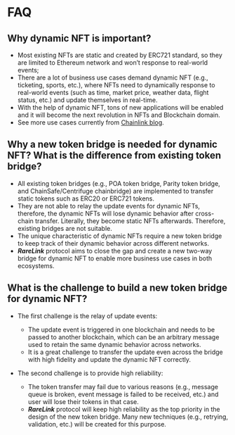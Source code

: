 # FAQ

## Why dynamic NFT is important?
* Most existing NFTs are static and created by ERC721 standard, so they are limited to
Ethereum network and won’t response to real-world events;
* There are a lot of business use cases demand dynamic NFT (e.g., ticketing, sports, etc.),
where NFTs need to dynamically response to real-world events (such as time, market
price, weather data, flight status, etc.) and update themselves in real-time.
* With the help of dynamic NFT, tons of new applications will be enabled and it will
become the next revolution in NFTs and Blockchain domain.
* See more use cases currently from [Chainlink blog](https://blog.chain.link/create-dynamic-nfts-using-chainlink-oracles/).

## Why a new token bridge is needed for dynamic NFT? What is the difference from existing token bridge?

* All existing token bridges (e.g., POA token bridge, Parity token bridge, and ChainSafe/Centrifuge chainbridge) are implemented to transfer static tokens such as ERC20 or ERC721 tokens.
* They are not able to relay the update events for dynamic NFTs, therefore, the dynamic NFTs will lose dynamic behavior after cross-chain transfer. Literally, they become static NFTs afterwards. Therefore, existing bridges are not suitable.
* The unique characteristic of dynamic NFTs require a new token bridge to keep track of their dynamic behavior across different networks.
* ***RareLink*** protocol aims to close the gap and create a new two-way bridge for dynamic NFT to enable more business use cases in both ecosystems.

## What is the challenge to build a new token bridge for dynamic NFT?

* The first challenge is the relay of update events:
  * The update event is triggered in one blockchain and needs to be passed to another blockchain, which can be an arbitrary message used to retain the same dynamic behavior across networks.
  * It is a great challenge to transfer the update even across the bridge with high fidelity and update the dynamic NFT correctly.

* The second challenge is to provide high reliability:
  * The token transfer may fail due to various reasons (e.g., message queue is broken, event message is failed to be received, etc.) and user will lose their tokens in that case. 
  * ***RareLink*** protocol will keep high reliability as the top priority in the design of the new token bridge. Many new techniques (e.g., retrying, validation, etc.) will be created for this purpose.



